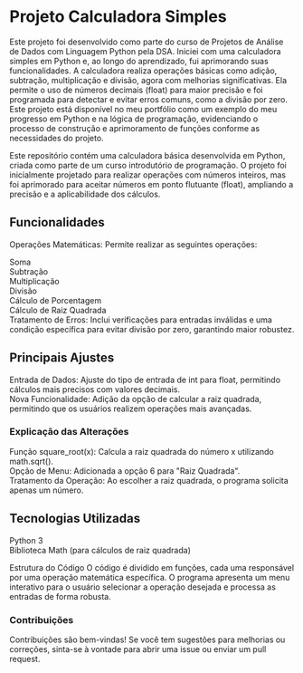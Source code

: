 # Projeto Calculadora Simples
Este projeto foi desenvolvido como parte do curso de Projetos de Análise de Dados com Linguagem Python pela DSA. Iniciei com uma calculadora simples em Python e, ao longo do aprendizado, fui aprimorando suas funcionalidades. A calculadora realiza operações básicas como adição, subtração, multiplicação e divisão, agora com melhorias significativas. Ela permite o uso de números decimais (float) para maior precisão e foi programada para detectar e evitar erros comuns, como a divisão por zero. Este projeto está disponível no meu portfólio como um exemplo do meu progresso em Python e na lógica de programação, evidenciando o processo de construção e aprimoramento de funções conforme as necessidades do projeto.

Este repositório contém uma calculadora básica desenvolvida em Python, criada como parte de um curso introdutório de programação. O projeto foi inicialmente projetado para realizar operações com números inteiros, mas foi aprimorado para aceitar números em ponto flutuante (float), ampliando a precisão e a aplicabilidade dos cálculos.

## Funcionalidades
Operações Matemáticas: Permite realizar as seguintes operações:

Soma  
Subtração  
Multiplicação  
Divisão  
Cálculo de Porcentagem  
Cálculo de Raiz Quadrada  
Tratamento de Erros: Inclui verificações para entradas inválidas e uma condição específica para evitar divisão por zero, garantindo maior robustez.

## Principais Ajustes
Entrada de Dados: Ajuste do tipo de entrada de int para float, permitindo cálculos mais precisos com valores decimais.  
Nova Funcionalidade: Adição da opção de calcular a raiz quadrada, permitindo que os usuários realizem operações mais avançadas.

### Explicação das Alterações  
Função square_root(x): Calcula a raiz quadrada do número x utilizando math.sqrt().  
Opção de Menu: Adicionada a opção 6 para "Raiz Quadrada".  
Tratamento da Operação: Ao escolher a raiz quadrada, o programa solicita apenas um número.

## Tecnologias Utilizadas
Python 3  
Biblioteca Math (para cálculos de raiz quadrada)

Estrutura do Código
O código é dividido em funções, cada uma responsável por uma operação matemática específica. O programa apresenta um menu interativo para o usuário selecionar a operação desejada e processa as entradas de forma robusta.

### Contribuições
Contribuições são bem-vindas! Se você tem sugestões para melhorias ou correções, sinta-se à vontade para abrir uma issue ou enviar um pull request.


